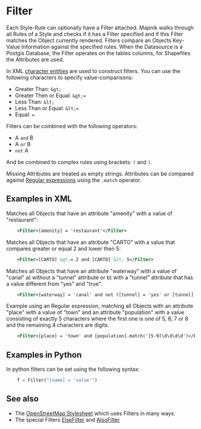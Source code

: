 <!-- Name: Filter -->
<!-- Version: 10 -->
<!-- Last-Modified: 2011/08/29 09:04:20 -->
<!-- Author: MaZderMind -->
# Filter
Each Style-Rule can optionally have a Filter attached. Mapnik walks through all Rules of a Style and checks if it has a Filter specified and if this Filter matches the Object currently rendered. Filters compare an Objects Key-Value Information against the specified rules. When the Datasource is a Postgis Database, the Filter operates on the tables columns, for Shapefiles the Attributes are used.

In XML [character entities](http://en.wikipedia.org/wiki/List_of_XML_and_HTML_character_entity_references) are used to construct filters. You can use the following characters to specify value-comparisons:

 * Greater Than: `&gt;`
 * Greater Then or Equal: `&gt;=`
 * Less Than: `&lt;`
 * Less Than or Equal: `&lt;=`
 * Equal: `=`

Filters can be combined with the following operators:

 * A `and` B
 * A `or` B
 * `not` A

And be combined to complex rules using brackets: `(` and `)`.

Missing Attributes are treated as empty strings. Attributes can be compared against [Regular expressions](http://en.wikipedia.org/wiki/Regular_expression) using the `.match` operator.


## Examples in XML
Matches all Objects that have an attribute "amenity" with a value of "restaurant":

```xml
    <Filter>[amenity] = 'restaurant'</Filter> 
```

Matches all Objects that have an attribute "CARTO" with a value that compares greater or equal 2 and lower then 5:

```xml
    <Filter>[CARTO] &gt;= 2 and [CARTO] &lt; 5</Filter>
```

Matches all Objects that have an attribute "waterway" with a value of "canal" a) without a "tunnel" attribute or b) with a "tunnel" attribute that has a value different from "yes" and "true".

```xml
    <Filter>[waterway] = 'canal' and not ([tunnel] = 'yes' or [tunnel] = 'true')</Filter> 
```

Example using an Regular expression, matching all Objects with an attribute "place" with a value of "town" and an attribute "population" with a value consisting of exactly 5 characters where the first one is one of 5, 6, 7 or 8 and the remaining 4 characters are digits.

```xml
    <Filter>[place] = 'town' and [population].match('[5-9]\d\d\d\d')</Filter>
```

## Examples in Python
In python filters can be set using the following syntax:

```python
    f = Filter("[name] = 'value'")
```

## See also
 * The [OpenStreetMap Stylesheet](http://trac.openstreetmap.org/browser/applications/rendering/mapnik/osm.xml?rev=9228) which uses Filters in many ways.
 * The special Filters [ElseFilter](https://github.com/mapnik/mapnik/wiki/ElseFilter) and [AlsoFilter](https://github.com/mapnik/mapnik/wiki/AlsoFilter)
